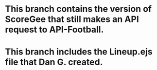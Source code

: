 # This branch contains the version of ScoreGee that still makes an API request to API-Football.

# This branch includes the Lineup.ejs file that Dan G. created.
